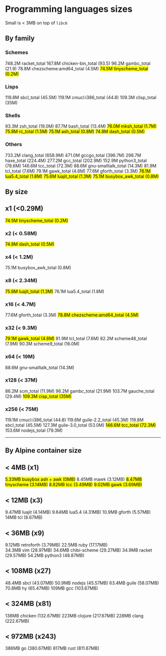 # Programming languages sizes

Small is < 3MB on top of `libc6`

## By family

### Schemes
748.2M	racket_total
167.8M	chicken-bin_total (93.5)
96.2M	gambc_total (21.9)
78.8M	chezscheme:amd64_total (4.5M)
<mark>74.5M	tinyscheme_total (0.2M)</mark>

###  Lisps
119.8M	sbcl_total (45.5M)
119.1M	cmucl:i386_total (44.8)
109.3M	clisp_total (35M)

### Shells
93.3M	zsh_total (19.0M)
87.7M	bash_total (13.4M)
<mark>76.0M	mksh_total (1.7M)</mark>
<mark>75.8M	rc_total (1.5M)</mark>
<mark>75.1M	ash_total (0.8M)</mark>
<mark>74.8M	dash_total (0.5M)</mark>

### Others
733.2M	clang_total (658.9M)
471.0M	gccgo_total (396.7M)
298.7M	haxe_total (224.4M)
277.2M	gcc_total (202.9M)
152.9M	python3_total (78.6M)
146.6M	tcc_total (72.3M)
88.6M	gnu-smalltalk_total (14.3M)
81.9M	tcl_total (7.6M)
79.1M	gawk_total (4.8M)
77.6M	gforth_total (3.3M)
<mark>76.1M	lua5.4_total (1.8M)</mark>
<mark>75.6M	luajit_total (1.3M)</mark>
<mark>75.1M	busybox_awk_total (0.8M)</mark>

## By size

## x1 (<0.29M)
<mark>74.5M	tinyscheme_total (0.2M)</mark>

### x2 (< 0.58M)
<mark>74.8M	dash_total (0.5M)</mark>

### x4 (< 1.2M)
75.1M	busybox_awk_total (0.8M)

### x8 (< 2.34M)
<mark>75.6M	luajit_total (1.3M)</mark>
76.1M	lua5.4_total (1.8M)

### x16 (< 4.7M)
77.6M	gforth_total (3.3M)
<mark>78.8M	chezscheme:amd64_total (4.5M)</mark>

### x32 (< 9.3M)
<mark>79.1M	gawk_total (4.8M)</mark>
81.9M	tcl_total (7.6M)
82.2M	scheme48_total (7.9M)
90.3M	scheme9_total (16.0M)

### x64 (< 19M)
88.6M	gnu-smalltalk_total (14.3M)

### x128 (< 37M)
86.2M	scm_total (11.9M)
96.2M	gambc_total (21.9M)
103.7M	gauche_total (29.4M)
<mark>109.3M	cisp_total (35M)</mark>

### x256 (< 75M) 
119.1M	cmucl:i386_total (44.8)
119.6M	guile-2.2_total (45.3M)
119.8M	sbcl_total (45.5M)
127.3M	guile-3.0_total (53.0M)
<mark>146.6M	tcc_total (72.3M)</mark>
153.6M	nodejs_total (79.3M)

----

## By Alpine container size

## < 4MB (x1)
<mark>5.33MB busybox ash + awk (0MB)</mark>
8.45MB mawk (3.12MB)
<mark>8.47MB tinyscheme (3.14MB)</mark>
<mark>8.82MB tcc (3.49MB)</mark>
<mark>9.02MB gawk (3.69MB)</mark>

## < 12MB (x3)
9.47MB luajit (4.14MB)
9.64MB lua5.4 (4.31MB)
10.9MB gforth (5.57MB)
14MB tcl (8.67MB)

## < 36MB (x9)
9.12MB retroforth (3.79MB)
22.5MB ruby (17.17MB)     
34.3MB vim (28.97MB)
34.6MB chibi-scheme (29.27MB)
34.9MB racket (29.57MB)
54.2MB python3 (48.87MB)

## < 108MB (x27)
48.4MB sbcl (43.07MB)
50.9MB nodejs (45.57MB)
63.4MB guile (58.07MB)
70.8MB hy (65.47MB)
109MB gcc (103.67MB)

## < 324MB (x81)
138MB chicken (132.67MB)
223MB clojure (217.67MB)
228MB clang (222.67MB)

## < 972MB (x243)
386MB go (380.67MB)
817MB rust (811.67MB)
